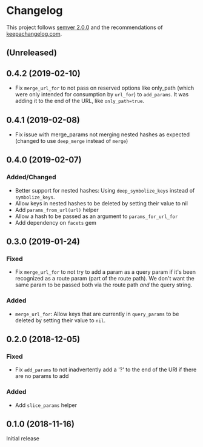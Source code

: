 # Changelog

This project follows [semver 2.0.0](http://semver.org/spec/v2.0.0.html) and the
recommendations of [keepachangelog.com](http://keepachangelog.com/).

## (Unreleased)

## 0.4.2 (2019-02-10)
- Fix `merge_url_for` to not pass on reserved options like only_path (which were only intended for
  consumption by `url_for`) to `add_params`. It was adding it to the end of the URL, like
  `only_path=true`.

## 0.4.1 (2019-02-08)
- Fix issue with merge_params not merging nested hashes as expected (changed to
  use `deep_merge` instead of `merge`)

## 0.4.0 (2019-02-07)

### Added/Changed
- Better support for nested hashes: Using `deep_symbolize_keys` instead of `symbolize_keys`.
- Allow keys in nested hashes to be deleted by setting their value to nil
- Add `params_from_url(url)` helper
- Allow a hash to be passed as an argument to `params_for_url_for`
- Add dependency on `facets` gem

## 0.3.0 (2019-01-24)

### Fixed
- Fix `merge_url_for` to not try to add a param as a query param if it's been recognized as a route
  param (part of the route path). We don't want the same param to be passed both via the route path
  *and* the query string.

### Added
- `merge_url_for`: Allow keys that are currently in `query_params` to be deleted by setting their
  value to `nil`.


## 0.2.0 (2018-12-05)

### Fixed
- Fix `add_params` to not inadvertently add a '?' to the end of the URI if there are no params to add

### Added
- Add `slice_params` helper


## 0.1.0 (2018-11-16)

Initial release
